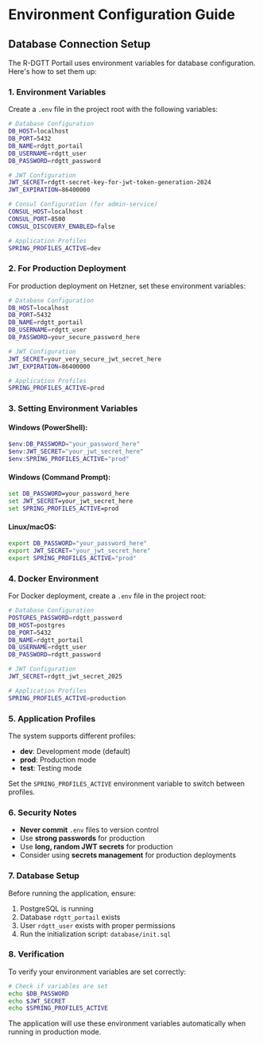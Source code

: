 # Environment Configuration Guide

## Database Connection Setup

The R-DGTT Portail uses environment variables for database configuration. Here's how to set them up:

### 1. Environment Variables

Create a `.env` file in the project root with the following variables:

```bash
# Database Configuration
DB_HOST=localhost
DB_PORT=5432
DB_NAME=rdgtt_portail
DB_USERNAME=rdgtt_user
DB_PASSWORD=rdgtt_password

# JWT Configuration
JWT_SECRET=rdgtt-secret-key-for-jwt-token-generation-2024
JWT_EXPIRATION=86400000

# Consul Configuration (for admin-service)
CONSUL_HOST=localhost
CONSUL_PORT=8500
CONSUL_DISCOVERY_ENABLED=false

# Application Profiles
SPRING_PROFILES_ACTIVE=dev
```

### 2. For Production Deployment

For production deployment on Hetzner, set these environment variables:

```bash
# Database Configuration
DB_HOST=localhost
DB_PORT=5432
DB_NAME=rdgtt_portail
DB_USERNAME=rdgtt_user
DB_PASSWORD=your_secure_password_here

# JWT Configuration
JWT_SECRET=your_very_secure_jwt_secret_here
JWT_EXPIRATION=86400000

# Application Profiles
SPRING_PROFILES_ACTIVE=prod
```

### 3. Setting Environment Variables

#### Windows (PowerShell):
```powershell
$env:DB_PASSWORD="your_password_here"
$env:JWT_SECRET="your_jwt_secret_here"
$env:SPRING_PROFILES_ACTIVE="prod"
```

#### Windows (Command Prompt):
```cmd
set DB_PASSWORD=your_password_here
set JWT_SECRET=your_jwt_secret_here
set SPRING_PROFILES_ACTIVE=prod
```

#### Linux/macOS:
```bash
export DB_PASSWORD="your_password_here"
export JWT_SECRET="your_jwt_secret_here"
export SPRING_PROFILES_ACTIVE="prod"
```

### 4. Docker Environment

For Docker deployment, create a `.env` file in the project root:

```bash
# Database Configuration
POSTGRES_PASSWORD=rdgtt_password
DB_HOST=postgres
DB_PORT=5432
DB_NAME=rdgtt_portail
DB_USERNAME=rdgtt_user
DB_PASSWORD=rdgtt_password

# JWT Configuration
JWT_SECRET=rdgtt_jwt_secret_2025

# Application Profiles
SPRING_PROFILES_ACTIVE=production
```

### 5. Application Profiles

The system supports different profiles:

- **dev**: Development mode (default)
- **prod**: Production mode
- **test**: Testing mode

Set the `SPRING_PROFILES_ACTIVE` environment variable to switch between profiles.

### 6. Security Notes

- **Never commit** `.env` files to version control
- Use **strong passwords** for production
- Use **long, random JWT secrets** for production
- Consider using **secrets management** for production deployments

### 7. Database Setup

Before running the application, ensure:

1. PostgreSQL is running
2. Database `rdgtt_portail` exists
3. User `rdgtt_user` exists with proper permissions
4. Run the initialization script: `database/init.sql`

### 8. Verification

To verify your environment variables are set correctly:

```bash
# Check if variables are set
echo $DB_PASSWORD
echo $JWT_SECRET
echo $SPRING_PROFILES_ACTIVE
```

The application will use these environment variables automatically when running in production mode.

